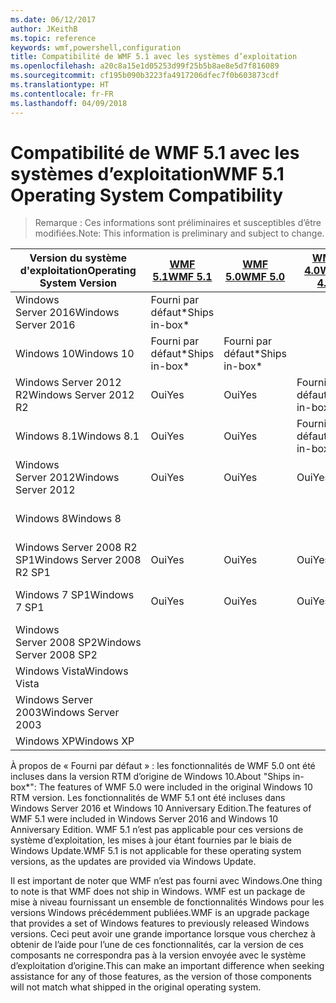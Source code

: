 ```yaml
---
ms.date: 06/12/2017
author: JKeithB
ms.topic: reference
keywords: wmf,powershell,configuration
title: Compatibilité de WMF 5.1 avec les systèmes d’exploitation
ms.openlocfilehash: a20c8a15e1d05253d99f25b5b8ae8e5d7f816089
ms.sourcegitcommit: cf195b090b3223fa4917206dfec7f0b603873cdf
ms.translationtype: HT
ms.contentlocale: fr-FR
ms.lasthandoff: 04/09/2018
---
```

# <a name="wmf-51-operating-system-compatibility"></a><span data-ttu-id="7ea98-103">Compatibilité de WMF 5.1 avec les systèmes d’exploitation</span><span class="sxs-lookup"><span data-stu-id="7ea98-103">WMF 5.1 Operating System Compatibility</span></span> #

> <span data-ttu-id="7ea98-104">Remarque : Ces informations sont préliminaires et susceptibles d’être modifiées.</span><span class="sxs-lookup"><span data-stu-id="7ea98-104">Note: This information is preliminary and subject to change.</span></span>

| <span data-ttu-id="7ea98-105">Version du système d'exploitation</span><span class="sxs-lookup"><span data-stu-id="7ea98-105">Operating System Version</span></span> | [<span data-ttu-id="7ea98-106">WMF 5.1</span><span class="sxs-lookup"><span data-stu-id="7ea98-106">WMF 5.1</span></span>](https://aka.ms/wmf51download) | [<span data-ttu-id="7ea98-107">WMF 5.0</span><span class="sxs-lookup"><span data-stu-id="7ea98-107">WMF 5.0</span></span>](https://aka.ms/wmf5download) | [<span data-ttu-id="7ea98-108">WMF 4.0</span><span class="sxs-lookup"><span data-stu-id="7ea98-108">WMF 4.0</span></span>](https://aka.ms/wmf4download) |  [<span data-ttu-id="7ea98-109">WMF 3.0</span><span class="sxs-lookup"><span data-stu-id="7ea98-109">WMF 3.0</span></span>](https://aka.ms/wmf3download) | [<span data-ttu-id="7ea98-110">WMF 2.0</span><span class="sxs-lookup"><span data-stu-id="7ea98-110">WMF 2.0</span></span>](https://aka.ms/wmf2download) |
| ------------------------ | ----------- | ----------- | ----------- | ------------ |  ------------- |
| <span data-ttu-id="7ea98-111">Windows Server 2016</span><span class="sxs-lookup"><span data-stu-id="7ea98-111">Windows Server 2016</span></span> | <span data-ttu-id="7ea98-112">Fourni par défaut\*</span><span class="sxs-lookup"><span data-stu-id="7ea98-112">Ships in-box\*</span></span> |  |  |  |  |
| <span data-ttu-id="7ea98-113">Windows 10</span><span class="sxs-lookup"><span data-stu-id="7ea98-113">Windows 10</span></span> | <span data-ttu-id="7ea98-114">Fourni par défaut\*</span><span class="sxs-lookup"><span data-stu-id="7ea98-114">Ships in-box\*</span></span> | <span data-ttu-id="7ea98-115">Fourni par défaut\*</span><span class="sxs-lookup"><span data-stu-id="7ea98-115">Ships in-box\*</span></span>  | | | |
| <span data-ttu-id="7ea98-116">Windows Server 2012 R2</span><span class="sxs-lookup"><span data-stu-id="7ea98-116">Windows Server 2012 R2</span></span>| <span data-ttu-id="7ea98-117">Oui</span><span class="sxs-lookup"><span data-stu-id="7ea98-117">Yes</span></span> | <span data-ttu-id="7ea98-118">Oui</span><span class="sxs-lookup"><span data-stu-id="7ea98-118">Yes</span></span> | <span data-ttu-id="7ea98-119">Fourni par défaut</span><span class="sxs-lookup"><span data-stu-id="7ea98-119">Ships in-box</span></span> |  |  |
| <span data-ttu-id="7ea98-120">Windows 8.1</span><span class="sxs-lookup"><span data-stu-id="7ea98-120">Windows 8.1</span></span> | <span data-ttu-id="7ea98-121">Oui</span><span class="sxs-lookup"><span data-stu-id="7ea98-121">Yes</span></span> | <span data-ttu-id="7ea98-122">Oui</span><span class="sxs-lookup"><span data-stu-id="7ea98-122">Yes</span></span> |  <span data-ttu-id="7ea98-123">Fourni par défaut</span><span class="sxs-lookup"><span data-stu-id="7ea98-123">Ships in-box</span></span> |  |  |
| <span data-ttu-id="7ea98-124">Windows Server 2012</span><span class="sxs-lookup"><span data-stu-id="7ea98-124">Windows Server 2012</span></span> | <span data-ttu-id="7ea98-125">Oui</span><span class="sxs-lookup"><span data-stu-id="7ea98-125">Yes</span></span> | <span data-ttu-id="7ea98-126">Oui</span><span class="sxs-lookup"><span data-stu-id="7ea98-126">Yes</span></span> | <span data-ttu-id="7ea98-127">Oui</span><span class="sxs-lookup"><span data-stu-id="7ea98-127">Yes</span></span> |  <span data-ttu-id="7ea98-128">Fourni par défaut</span><span class="sxs-lookup"><span data-stu-id="7ea98-128">Ships in-box</span></span> | |
| <span data-ttu-id="7ea98-129">Windows 8</span><span class="sxs-lookup"><span data-stu-id="7ea98-129">Windows 8</span></span> |  |  |  | <span data-ttu-id="7ea98-130">Fourni par défaut</span><span class="sxs-lookup"><span data-stu-id="7ea98-130">Ships in-box</span></span> | |
| <span data-ttu-id="7ea98-131">Windows Server 2008 R2 SP1</span><span class="sxs-lookup"><span data-stu-id="7ea98-131">Windows Server 2008 R2 SP1</span></span> | <span data-ttu-id="7ea98-132">Oui</span><span class="sxs-lookup"><span data-stu-id="7ea98-132">Yes</span></span> | <span data-ttu-id="7ea98-133">Oui</span><span class="sxs-lookup"><span data-stu-id="7ea98-133">Yes</span></span> | <span data-ttu-id="7ea98-134">Oui</span><span class="sxs-lookup"><span data-stu-id="7ea98-134">Yes</span></span> |  <span data-ttu-id="7ea98-135">Oui</span><span class="sxs-lookup"><span data-stu-id="7ea98-135">Yes</span></span>| <span data-ttu-id="7ea98-136">Fourni par défaut</span><span class="sxs-lookup"><span data-stu-id="7ea98-136">Ships in-box</span></span> |
| <span data-ttu-id="7ea98-137">Windows 7 SP1</span><span class="sxs-lookup"><span data-stu-id="7ea98-137">Windows 7 SP1</span></span>  | <span data-ttu-id="7ea98-138">Oui</span><span class="sxs-lookup"><span data-stu-id="7ea98-138">Yes</span></span> | <span data-ttu-id="7ea98-139">Oui</span><span class="sxs-lookup"><span data-stu-id="7ea98-139">Yes</span></span> | <span data-ttu-id="7ea98-140">Oui</span><span class="sxs-lookup"><span data-stu-id="7ea98-140">Yes</span></span> | <span data-ttu-id="7ea98-141">Oui</span><span class="sxs-lookup"><span data-stu-id="7ea98-141">Yes</span></span> | <span data-ttu-id="7ea98-142">Fourni par défaut</span><span class="sxs-lookup"><span data-stu-id="7ea98-142">Ships in-box</span></span> |
| <span data-ttu-id="7ea98-143">Windows Server 2008 SP2</span><span class="sxs-lookup"><span data-stu-id="7ea98-143">Windows Server 2008 SP2</span></span> | | | | <span data-ttu-id="7ea98-144">Oui</span><span class="sxs-lookup"><span data-stu-id="7ea98-144">Yes</span></span> | <span data-ttu-id="7ea98-145">Oui</span><span class="sxs-lookup"><span data-stu-id="7ea98-145">Yes</span></span> |
| <span data-ttu-id="7ea98-146">Windows Vista</span><span class="sxs-lookup"><span data-stu-id="7ea98-146">Windows Vista</span></span> | | | | | <span data-ttu-id="7ea98-147">Oui</span><span class="sxs-lookup"><span data-stu-id="7ea98-147">Yes</span></span> |
| <span data-ttu-id="7ea98-148">Windows Server 2003</span><span class="sxs-lookup"><span data-stu-id="7ea98-148">Windows Server 2003</span></span>| | | |  | <span data-ttu-id="7ea98-149">Oui</span><span class="sxs-lookup"><span data-stu-id="7ea98-149">Yes</span></span> |
| <span data-ttu-id="7ea98-150">Windows XP</span><span class="sxs-lookup"><span data-stu-id="7ea98-150">Windows XP</span></span> | | | |  | <span data-ttu-id="7ea98-151">Oui</span><span class="sxs-lookup"><span data-stu-id="7ea98-151">Yes</span></span> |


<span data-ttu-id="7ea98-152">À propos de « Fourni par défaut » : les fonctionnalités de WMF 5.0 ont été incluses dans la version RTM d’origine de Windows 10.</span><span class="sxs-lookup"><span data-stu-id="7ea98-152">About "Ships in-box\*": The features of WMF 5.0 were included in the original Windows 10 RTM version.</span></span>
<span data-ttu-id="7ea98-153">Les fonctionnalités de WMF 5.1 ont été incluses dans Windows Server 2016 et Windows 10 Anniversary Edition.</span><span class="sxs-lookup"><span data-stu-id="7ea98-153">The features of WMF 5.1 were included in Windows Server 2016 and Windows 10 Anniversary Edition.</span></span>
<span data-ttu-id="7ea98-154">WMF 5.1 n’est pas applicable pour ces versions de système d’exploitation, les mises à jour étant fournies par le biais de Windows Update.</span><span class="sxs-lookup"><span data-stu-id="7ea98-154">WMF 5.1 is not applicable for these operating system versions, as the updates are provided via Windows Update.</span></span>


<span data-ttu-id="7ea98-155">Il est important de noter que WMF n’est pas fourni avec Windows.</span><span class="sxs-lookup"><span data-stu-id="7ea98-155">One thing to note is that WMF does not ship in Windows.</span></span>
<span data-ttu-id="7ea98-156">WMF est un package de mise à niveau fournissant un ensemble de fonctionnalités Windows pour les versions Windows précédemment publiées.</span><span class="sxs-lookup"><span data-stu-id="7ea98-156">WMF is an upgrade package that provides a set of Windows features to previously released Windows versions.</span></span>
<span data-ttu-id="7ea98-157">Ceci peut avoir une grande importance lorsque vous cherchez à obtenir de l’aide pour l’une de ces fonctionnalités, car la version de ces composants ne correspondra pas à la version envoyée avec le système d’exploitation d’origine.</span><span class="sxs-lookup"><span data-stu-id="7ea98-157">This can make an important difference when seeking assistance for any of those features, as the version of those components will not match what shipped in the original operating system.</span></span>